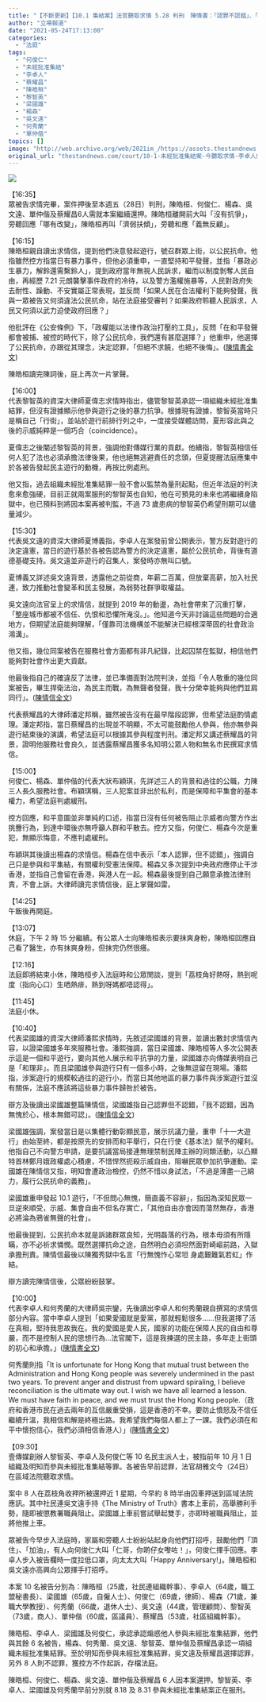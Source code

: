 ```yaml
---
title: "【不斷更新】【10.1 集結案】法官聽取求情 5.28 判刑　陳情書：「認罪不認錯」、「不求饒、不後悔」"
author: "立場報道"
date: "2021-05-24T17:13:00"
categories:
  - "法庭"
tags:
  - "何俊仁"
  - "未經批准集結"
  - "李卓人"
  - "蔡耀昌"
  - "陳皓桓"
  - "黎智英"
  - "梁國雄"
  - "楊森"
  - "吳文遠"
  - "何秀蘭"
  - "單仲偕"
topics: []
image: "http://web.archive.org/web/2021im_/https://assets.thestandnews.com/media/photos/101-02_S0XYP.png"
original_url: "thestandnews.com/court/10-1-未經批准集結案-今聽取求情-李卓人向太太高呼-happy-anniversary"
---
```

![](http://web.archive.org/web/2021im_/https://assets.thestandnews.com/media/photos/101-02_S0XYP.png)

【16:35】  
眾被告求情完畢，案件押後至本週五（28日）判刑，陳皓桓、何俊仁、楊森、吳文遠、單仲偕及蔡耀昌6人需就本案繼續還押。陳皓桓離開前大叫「沒有抗爭」，旁聽回應「哪有改變」，陳皓桓再叫「濟弱扶傾」，旁聽和應「義無反顧」。  
  
【16:15】  
陳皓桓親自讀出求情信，提到他們決意發起遊行，號召群眾上街，以公民抗命。他指雖然控方指當日有暴力事件，但他必須重申，一直堅持和平發聲，並指「暴政必生暴力，解鈴還需繫鈴人」，提到政府當年無視人民訴求，繼而以制度剝奪人民自由，再經歷 7.21 元朗襲擊事件政府的冷待，以及警方濫權施暴等，人民對政府失去耐性、躁動、不安實屬正常表現，並反問「如果人民在合法權利下能夠發聲，我與一眾被告又何須違法公民抗命，站在法庭接受審判？如果政府聆聽人民訴求，人民又何須以武力迫使政府回應？」

他批評在《公安條例》下，「政權能以法律作政治打壓的工具」，反問「在和平發聲都會被捕、被控的時代下，除了公民抗命，我們還有甚麼選擇？」他重申，他選擇了公民抗命，亦跟從其理念，決定認罪，「但絕不求饒，也絕不後悔」。([陳情書全文](http://web.archive.org/web/20210928195035/https://beta.thestandnews.com/court/10-1-%E9%9B%86%E7%B5%90%E6%A1%88-%E9%99%B3%E7%9A%93%E6%A1%93%E8%A6%AA%E8%87%AA%E9%99%B3%E6%83%85-%E7%B5%95%E4%B8%8D%E6%B1%82%E9%A5%92-%E4%B9%9F%E7%B5%95%E4%B8%8D%E5%BE%8C%E6%82%94))

陳皓桓讀完陳詞後，庭上再次一片掌聲。

【16:00】  
代表黎智英的資深大律師夏偉志求情時指出，儘管黎智英承認一項組織未經批准集結罪，但沒有證據顯示他參與遊行之後的暴力抗爭。根據現有證據，黎智英當時只是稱自己「行街」，並站於遊行前排行列之中，一度接受媒體訪問，夏形容此與之後的示威純粹是一個巧合（coincidence）。

夏偉志之後闡述黎智英的背景，強調他對傳媒行業的貢獻。他續指，黎智英相信任何人犯了法也必須承擔法律後果，他也絕無逃避責任的念頭，但夏提醒法庭應集中於各被告發起民主遊行的動機，再按比例處刑。

他又指，過去組織未經批准集結罪一般不會以監禁為量刑起點，但近年法庭的判決愈來愈強硬，目前正就兩案服刑的黎智英也自知，他在可預見的未來也將繼續身陷獄中，也已預料到將因本案再被判監，不過 73 歲患病的黎智英仍希望刑期可以儘量減少。  
  
【15:30】  
代表吳文遠的資深大律師夏博義指，李卓人在案發前曾公開表示，警方反對遊行的決定違憲，當日的遊行基於各被告認為警方的決定違憲，屬於公民抗命，背後有道德基礎支持。吳文遠並非遊行的召集人，案發時亦無叫口號。

夏博義又詳述吳文遠背景，透露他之前從商，年薪二百萬，但放棄高薪，加入社民連，致力推動社會變革和民主發展，為弱勢社群爭取權益。

吳文遠向法官呈上的求情信，就提到 2019 年的動盪，為社會帶來了沉重打擊，「整座城市都被不信任、仇恨和恐懼所淹沒。」。他知道今天非討論這些問題的合適地方，但期望法庭能夠理解，「僅靠司法機構並不能解決已經根深蒂固的社會政治鴻溝」。

他又指，幾位同案被告在服務社會方面都有非凡紀錄，比起囚禁在監獄，相信他們能夠對社會作出更大貢獻。

他最後指自己的確違反了法律，並已準備面對法院判決，並指「令人敬重的幾位同案被告，畢生捍衛法治，為民主而戰，為無聲者發聲，我十分榮幸能夠與他們並肩同行」。([陳情信全文](http://web.archive.org/web/20210928195035/https://beta.thestandnews.com/politics/10-1-%E9%9B%86%E7%B5%90%E6%A1%88-%E5%90%B3%E6%96%87%E9%81%A0-%E5%B8%8C%E6%9C%9B%E6%B0%91%E4%B8%BB%E5%88%B6%E5%BA%A6%E8%83%BD%E6%88%90%E7%82%BA%E6%A9%8B%E6%A8%91-%E5%BD%8C%E5%90%88%E7%A4%BE%E6%9C%83%E9%B4%BB%E6%BA%9D))

代表蔡耀昌的大律師潘定邦稱，雖然被告沒有在最早階段認罪，但希望法庭酌情處理。潘定邦指，當日蔡耀昌的出現並不明顯，不太可能鼓勵他人參與，他亦無參與遊行結束後的演講，希望法庭可以根據其參與程度判刑。潘定邦又講述蔡耀昌的背景，證明他服務社會良久，並透露蔡耀昌獲多名知明公眾人物和無名市民撰寫求情信。  
  
【15:00】  
何俊仁、楊森、單仲偕的代表大狀布穎琪，先詳述三人的背景和過往的公職，力陳三人長久服務社會。布穎琪稱，三人犯案並非出於私利，而是保障和平集會的基本權力，希望法庭判處緩刑。

控方回應，和平意圖並非單純的口述，指當日沒有任何被告阻止示威者向警方作出挑釁行為，到達中環後亦無呼籲人群和平散去。控方又指，何俊仁、楊森今次是重犯，無顯示悔意，不應判處緩刑。

布穎琪其後讀出楊森的求情信。楊森在信中表示「本人認罪，但不認錯」，強調自己只是參與和平集結，有關權利受憲法保障。楊森又多次提到中央政府應停止干涉香港，並指自己會留在香港，與港人在一起。楊森最後提到自己願意承擔法律刑責，不會上訴。大律師讀完求情信後，庭上掌聲如雷。  
  
【14:25】  
午飯後再開庭。  
  
【13:07】  
休庭，下午 2 時 15 分繼續。有公眾人士向陳皓桓表示要抹爽身粉，陳皓桓回應自己看了醫生，亦有抹爽身粉，但抹完仍然很癢。  
  
【12:16】  
法庭即將結束小休，陳皓桓步入法庭時和公眾閒談，提到「荔枝角好熱呀，熱到呢度（指向心口）生哂熱痱，熱到呀媽都唔認得」。  
  
【11:45】  
法庭小休。  
  
【10:40】  
代表梁國雄的資深大律師潘熙求情時，先敘述梁國雄的背景，並讀出數封求情信內容，以證梁國雄多年來服務社會。潘熙強調，當日梁國雄、陳皓桓等人多次公開表示這是一個和平遊行，要向其他人展示和平抗爭的力量，梁國雄亦向傳媒表明自己是「和理非」。而且梁國雄參與遊行只有一個多小時，之後無逗留在現場。潘熙指，涉案遊行的規模較過往的遊行小，而當日其他地區的暴力事件與涉案遊行並沒有關係，法庭不應該將這些暴力事件歸咎於被告。

辯方及後讀出梁國雄整篇陳情信，梁國雄指自己認罪但不認錯，「我不認錯，因為無愧於心，根本無錯可認」。([陳情信全文](http://web.archive.org/web/20210928195035/https://beta.thestandnews.com/court/10-1-%E9%9B%86%E7%B5%90%E6%A1%88-%E6%A2%81%E5%9C%8B%E9%9B%84%E7%94%B1%E5%BE%8B%E5%B8%AB%E4%BB%A3%E8%A1%A8%E9%99%B3%E6%83%85-%E7%84%A1%E6%84%A7%E6%96%BC%E5%BF%83-%E6%A0%B9%E6%9C%AC%E7%84%A1%E9%8C%AF%E5%8F%AF%E8%AA%8D))

梁國雄強調，案發當日是以集體行動彰顯民意，展示抗議力量，重申「十一大遊行」由始至終，都是按原先的安排而和平舉行，只在行使《基本法》賦予的權利。他指自己不向警方申請，是要抗議當局接連無理禁制民陣主辦的同類活動，以凸顯特首林鄭月娥政權處心積慮，不惜悍然扼殺示威自由，阻嚇民眾參加抗爭運動。梁國雄在陳情信又指，明知會遭政治檢控，仍然不惜以身試法，「不過是薄盡一己綿力，履行公民抗命的義務」。

梁國雄重申發起 10.1 遊行，「不但問心無愧，簡直義不容辭」，指因為深知民眾一旦逆來順受，示威、集會自由不但名存實亡，「其他自由亦會因而蕩然無存，香港必將淪為鴉雀無聲的社會」。

他最後提到，公民抗命本就是訴諸群眾良知，光明磊落的行為，根本毋須有所隱瞞，亦不必祈求憐憫。既然選擇抗命之途，自然明白必須坦然面對崎嶇前路，入獄承擔刑責。陳情信最後以陳獨秀獄中名言「行無愧怍心常坦 身處艱難氣若虹」作結。  
  
辯方讀完陳情信後，公眾紛紛鼓掌。  
  
【10:00】  
代表李卓人和何秀蘭的大律師吳宗鑾，先後讀出李卓人和何秀蘭親自撰寫的求情信部分內容。當中李卓人提到「如果愛國就是愛黨，那就輕鬆很多......但我選擇了活在真相，堅持我思故我在。我的愛國是愛人民，國家的功能在保障人民的自由和尊嚴，而不是控制人民的思想行為...法官閣下，這是我揀選的民主路，多年走上街頭的初心和承擔。」([陳情書全文](http://web.archive.org/web/20210928195035/https://beta.thestandnews.com/court/10-1-%E9%9B%86%E7%B5%90%E6%A1%88-%E6%9D%8E%E5%8D%93%E4%BA%BA%E7%94%B1%E5%BE%8B%E5%B8%AB%E4%BB%A3%E8%A1%A8%E9%99%B3%E6%83%85-%E6%88%91%E9%81%B8%E6%93%87%E4%BA%86%E6%B4%BB%E5%9C%A8%E7%9C%9F%E7%9B%B8))

何秀蘭則指「It is unfortunate for Hong Kong that mutual trust between the Administration and Hong Kong people was severely undermined in the past two years. To prevent anger and distrust from upward spiraling, I believe reconciliation is the ultimate way out. I wish we have all learned a lesson. We must have faith in peace, and we must trust the Hong Kong people.（政府和香港市民在過去兩年的互信嚴重受損，這是香港的不幸。要防止憤怒及不信任繼續升溫，我相信和解是終極出路。我希望我們每個人都上了一課。我們必須在和平中懷抱信心，我們必須相信香港人）」([陳情書全文](http://web.archive.org/web/20210928195035/https://beta.thestandnews.com/politics/10-1-%E9%9B%86%E7%B5%90%E6%A1%88-%E4%BD%95%E7%A7%80%E8%98%AD%E7%94%B1%E5%BE%8B%E5%B8%AB%E4%BB%A3%E8%A1%A8%E9%99%B3%E6%83%85-%E6%88%91%E5%80%91%E5%BF%85%E9%A0%88%E7%9B%B8%E4%BF%A1%E6%B8%AF%E4%BA%BA))

【09:30】  
壹傳媒創辦人黎智英、李卓人及何俊仁等 10 名民主派人士，被指前年 10 月 1 日組織及明知而參與未經批准集結等罪。各被告早前認罪，法官胡雅文今（24日）在區域法院聽取求情。

案中 8 人在荔枝角收押所被還押近 1 星期，今早約 8 時半由囚車押送到區域法院應訊。其中社民連吳文遠手持《The Ministry of Truth》書本上車前，高舉勝利手勢，隨即被懲教署職員阻止。梁國雄上車前嘗試舉起雙手，亦即時被職員阻止，並將他推上車。

眾被告今早步入法庭時，家屬和旁聽人士紛紛站起身向他們打招呼，鼓勵他們「頂住」、「加油」，有人向何俊仁大叫「仁哥，你啲仔女嚟咗！」，何俊仁揮手回應。李卓人步入被告欄時一度拉低口罩，向太太大叫「Happy Anniversary!」。陳皓桓和吳文遠亦高興向公眾揮手打招呼。

本案 10 名被告分別為：陳皓桓（25歲，社民連組織幹事）、李卓人（64歲，職工盟秘書長）、梁國雄（65歲，自僱人士）、何俊仁（69歲，律師）、楊森（71歲，兼職大學教授）、何秀蘭（66歲，退休人士）、吳文遠（44歲，管理顧問）、黎智英（73歲，商人）、單仲偕（60歲，區議員）、蔡耀昌（53歲，社區組織幹事）。

陳皓桓、李卓人、梁國雄及何俊仁，承認承認煽惑他人參與未經批准集結罪，他們與其餘 6 名被告，楊森、何秀蘭、吳文遠、黎智英、單仲偕及蔡耀昌承認一項組織未經批准集結罪。至於明知而參與未經批准集結罪，吳文遠及蔡耀昌選擇認罪，另外 8 人則不認罪，獲控方不作起訴，存檔法庭。

陳皓桓、何俊仁、楊森、吳文遠、單仲偕及蔡耀昌 6 人因本案還押。黎智英、李卓人、梁國雄及何秀蘭早前分別就 8.18 及 8.31 參與未經批准集結案正在服刑。